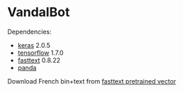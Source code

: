 # VandalBot

Dependencies:

- [keras][1] 2.0.5
- [tensorflow][2] 1.7.0
- [fasttext][3] 0.8.22
- [panda][4]
	
Download French bin+text from [fasttext pretrained vector][5]

[1]: https://keras.io/
[2]: https://www.tensorflow.org/
[3]: https://fasttext.cc/
[4]: https://pandas.pydata.org/
[5]: https://github.com/facebookresearch/fastText/blob/master/pretrained-vectors.md
